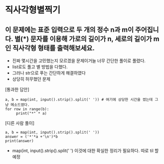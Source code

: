 # 직사각형별찍기
## 이 문제에는 표준 입력으로 두 개의 정수 n과 m이 주어집니다. 별(*) 문자를 이용해 가로의 길이가 n, 세로의 길이가 m인 직사각형 형태를 출력해보세요.

- 진짜 몇시간을 고민했는지 모르겠을 문제이거늘 너무 간단한 풀이로 풀렸다.
- list로도 풀고 별 방법을 다했다.
- 그러나 str으로 푸는 간단하게 해결하였다
- 상당히 허무했던 문제

[통과한 답안]

```
a, b = map(int, input().strip().split(' ')) # 여기에 상당한 시간을 썼는데 그냥 메소드였다.
for row in range(b):
     print("*" * a)
```

[디른 사람 풀이]
```
a, b = map(int, input().strip().split(' '))
answer = ('*'*a +'\n')*b
print(answer)

```

- map(int, input().strip().split(' ') 이것에 대한 확실한 정리가 필요하다. 따로 til 할 예정
